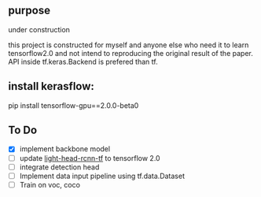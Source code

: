 ## purpose
under construction

this project is constructed for myself and anyone else who need it to learn tensorflow2.0 and not intend to reproducing the original result of the paper. API inside tf.keras.Backend is prefered than tf.

## install kerasflow:
pip install tensorflow-gpu==2.0.0-beta0



## To Do
- [x] implement backbone model
- [ ] update [light-head-rcnn-tf](https://github.com/Stick-To/light-head-rcnn-tensorflow) to tensorflow 2.0
- [ ] integrate detection head
- [ ] Implement data input pipeline using tf.data.Dataset
- [ ] Train on voc, coco

